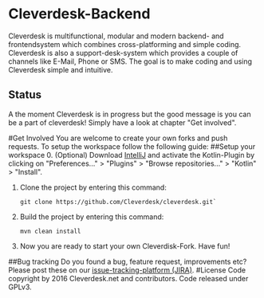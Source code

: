 # Cleverdesk-Backend
Cleverdesk is multifunctional, modular and modern backend- and frontendsystem which combines cross-platforming and simple coding. Cleverdesk is also a support-desk-system which provides a couple of
 channels like E-Mail, Phone or SMS. 
The goal is to make coding and using Cleverdesk simple and intuitive.

## Status
A the moment Cleverdesk is in progress but the good message is you can be a part of cleverdesk! Simply have a look at chapter "Get involved".

#Get Involved
You are welcome to create your own forks and push requests. To setup the workspace follow the following guide:
##Setup your workspace
0.  (Optional) Download [IntelliJ](https://www.jetbrains.com/idea/) and activate the Kotlin-Plugin by clicking on "Preferences..." > "Plugins" > "Browse repositories..." > "Kotlin" > "Install".
1.  Clone the project by entering this command:

    ```
    git clone https://github.com/Cleverdesk/cleverdesk.git`
    ```
    
2.  Build the project by entering this command:

    ```
    mvn clean install
    ```
   
3. Now you are ready to start your own Cleverdisk-Fork. Have fun!

##Bug tracking
Do you found a bug, feature request, improvements etc? Please post these on our [issue-tracking-platform (JIRA)](http://jira.cleverdesk.net).
#License
Code copyright by 2016 Cleverdesk.net and contributors. Code released under GPLv3.